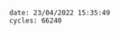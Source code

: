 

                date: 23/04/2022 15:35:49
                cycles: 66240

                         